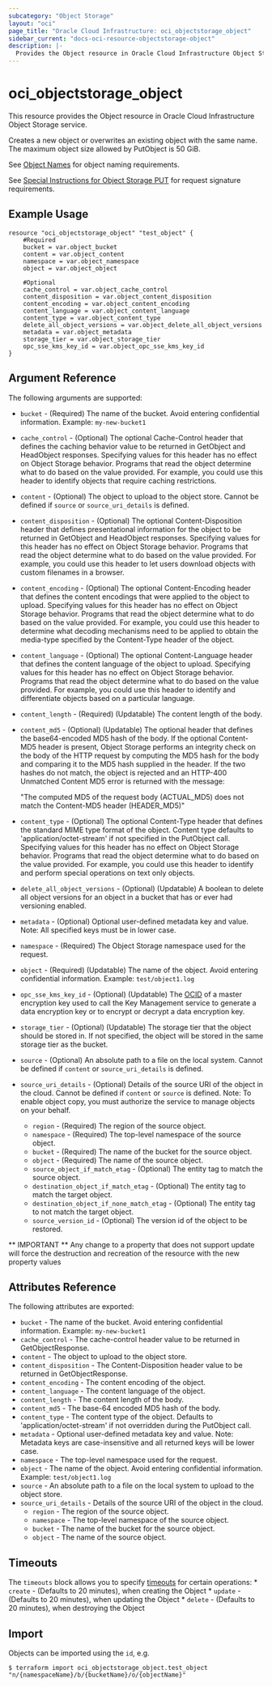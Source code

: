```yaml
---
subcategory: "Object Storage"
layout: "oci"
page_title: "Oracle Cloud Infrastructure: oci_objectstorage_object"
sidebar_current: "docs-oci-resource-objectstorage-object"
description: |-
  Provides the Object resource in Oracle Cloud Infrastructure Object Storage service
---
```


# oci_objectstorage_object
This resource provides the Object resource in Oracle Cloud Infrastructure Object Storage service.

Creates a new object or overwrites an existing object with the same name. The maximum object size allowed by
PutObject is 50 GiB.

See [Object Names](https://docs.cloud.oracle.com/iaas/Content/Object/Tasks/managingobjects.htm#namerequirements)
for object naming requirements. 

See [Special Instructions for Object Storage PUT](https://docs.cloud.oracle.com/iaas/Content/API/Concepts/signingrequests.htm#ObjectStoragePut)
for request signature requirements.


## Example Usage

```hcl
resource "oci_objectstorage_object" "test_object" {
	#Required
	bucket = var.object_bucket
	content = var.object_content
	namespace = var.object_namespace
	object = var.object_object

	#Optional
	cache_control = var.object_cache_control
	content_disposition = var.object_content_disposition
	content_encoding = var.object_content_encoding
	content_language = var.object_content_language
	content_type = var.object_content_type
	delete_all_object_versions = var.object_delete_all_object_versions
	metadata = var.object_metadata
	storage_tier = var.object_storage_tier
    opc_sse_kms_key_id = var.object_opc_sse_kms_key_id
}
```

## Argument Reference

The following arguments are supported:

* `bucket` - (Required) The name of the bucket. Avoid entering confidential information. Example: `my-new-bucket1` 
* `cache_control` - (Optional) The optional Cache-Control header that defines the caching behavior value to be returned in GetObject and HeadObject responses. Specifying values for this header has no effect on Object Storage behavior. Programs that read the object determine what to do based on the value provided. For example, you could use this header to identify objects that require caching restrictions. 
* `content` - (Optional) The object to upload to the object store. Cannot be defined if `source` or `source_uri_details` is defined.
* `content_disposition` - (Optional) The optional Content-Disposition header that defines presentational information for the object to be returned in GetObject and HeadObject responses. Specifying values for this header has no effect on Object Storage behavior. Programs that read the object determine what to do based on the value provided. For example, you could use this header to let users download objects with custom filenames in a browser. 
* `content_encoding` - (Optional) The optional Content-Encoding header that defines the content encodings that were applied to the object to upload. Specifying values for this header has no effect on Object Storage behavior. Programs that read the object determine what to do based on the value provided. For example, you could use this header to determine what decoding mechanisms need to be applied to obtain the media-type specified by the Content-Type header of the object. 
* `content_language` - (Optional) The optional Content-Language header that defines the content language of the object to upload. Specifying values for this header has no effect on Object Storage behavior. Programs that read the object determine what to do based on the value provided. For example, you could use this header to identify and differentiate objects based on a particular language. 
* `content_length` - (Required) (Updatable) The content length of the body.
* `content_md5` - (Optional) (Updatable) The optional header that defines the base64-encoded MD5 hash of the body. If the optional Content-MD5 header is present, Object Storage performs an integrity check on the body of the HTTP request by computing the MD5 hash for the body and comparing it to the MD5 hash supplied in the header. If the two hashes do not match, the object is rejected and an HTTP-400 Unmatched Content MD5 error is returned with the message:

	"The computed MD5 of the request body (ACTUAL_MD5) does not match the Content-MD5 header (HEADER_MD5)" 
* `content_type` - (Optional) The optional Content-Type header that defines the standard MIME type format of the object. Content type defaults to 'application/octet-stream' if not specified in the PutObject call. Specifying values for this header has no effect on Object Storage behavior. Programs that read the object determine what to do based on the value provided. For example, you could use this header to identify and perform special operations on text only objects. 
* `delete_all_object_versions` - (Optional) (Updatable) A boolean to delete all object versions for an object in a bucket that has or ever had versioning enabled.
* `metadata` - (Optional) Optional user-defined metadata key and value.
Note: All specified keys must be in lower case.
* `namespace` - (Required) The Object Storage namespace used for the request.
* `object` - (Required) (Updatable) The name of the object. Avoid entering confidential information. Example: `test/object1.log` 
* `opc_sse_kms_key_id` - (Optional) (Updatable) The [OCID](https://docs.cloud.oracle.com/iaas/Content/General/Concepts/identifiers.htm) of a master encryption key used to call the Key Management service to generate a data encryption key or to encrypt or decrypt a data encryption key.
* `storage_tier` - (Optional) (Updatable) The storage tier that the object should be stored in. If not specified, the object will be stored in the same storage tier as the bucket. 
* `source` - (Optional) An absolute path to a file on the local system. Cannot be defined if `content` or `source_uri_details` is defined.
* `source_uri_details` - (Optional) Details of the source URI of the object in the cloud. Cannot be defined if `content` or `source` is defined. 
Note: To enable object copy, you must authorize the service to manage objects on your behalf.
    * `region` - (Required) The region of the source object.
    * `namespace` - (Required) The top-level namespace of the source object.
    * `bucket` - (Required) The name of the bucket for the source object.
    * `object` - (Required) The name of the source object.
    * `source_object_if_match_etag` - (Optional) The entity tag to match the source object.
    * `destination_object_if_match_etag` - (Optional) The entity tag to match the target object.
    * `destination_object_if_none_match_etag` - (Optional) The entity tag to not match the target object.
    * `source_version_id` - (Optional) The version id of the object to be restored.


** IMPORTANT **
Any change to a property that does not support update will force the destruction and recreation of the resource with the new property values

## Attributes Reference

The following attributes are exported:

* `bucket` - The name of the bucket. Avoid entering confidential information. Example: `my-new-bucket1`
* `cache_control` - The cache-control header value to be returned in GetObjectResponse. 
* `content` - The object to upload to the object store.
* `content_disposition` - The Content-Disposition header value to be returned in GetObjectResponse.
* `content_encoding` - The content encoding of the object.
* `content_language` - The content language of the object.
* `content_length` - The content length of the body.
* `content_md5` - The base-64 encoded MD5 hash of the body.
* `content_type` - The content type of the object.  Defaults to 'application/octet-stream' if not overridden during the PutObject call.
* `metadata` - Optional user-defined metadata key and value.
Note: Metadata keys are case-insensitive and all returned keys will be lower case.
* `namespace` - The top-level namespace used for the request.
* `object` - The name of the object. Avoid entering confidential information. Example: `test/object1.log` 
* `source` - An absolute path to a file on the local system to upload to the object store.
* `source_uri_details` - Details of the source URI of the object in the cloud. 
    * `region` - The region of the source object.
    * `namespace` - The top-level namespace of the source object.
    * `bucket` - The name of the bucket for the source object.
    * `object` - The name of the source object.

## Timeouts

The `timeouts` block allows you to specify [timeouts](https://registry.terraform.io/providers/oracle/oci/latest/docs/guides/changing_timeouts) for certain operations:
	* `create` - (Defaults to 20 minutes), when creating the Object
	* `update` - (Defaults to 20 minutes), when updating the Object
	* `delete` - (Defaults to 20 minutes), when destroying the Object


## Import

Objects can be imported using the `id`, e.g.

```
$ terraform import oci_objectstorage_object.test_object "n/{namespaceName}/b/{bucketName}/o/{objectName}" 
```


